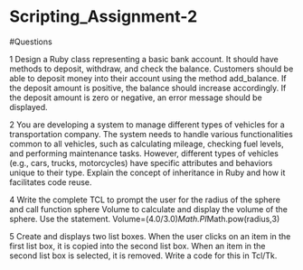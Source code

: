 # Scripting_Assignment-2
#Questions

1	Design a Ruby class representing a basic bank account. It should have methods to deposit, withdraw, and check the balance. Customers should be able to deposit money into their account using the method add_balance. If the deposit amount is positive, the balance should increase accordingly. If the deposit amount is zero or negative, an error message should be displayed.


2	You are developing a system to manage different types of vehicles for a transportation company. The system needs to handle various functionalities common to all vehicles, such as calculating mileage, checking fuel levels, and performing maintenance tasks. However, different types of vehicles (e.g., cars, trucks, motorcycles) have specific attributes and behaviors unique to their type. Explain the concept of inheritance in Ruby and how it facilitates code reuse.	


4	Write the complete TCL to prompt the user for the radius of the sphere and call function sphere Volume to calculate and display the volume of the sphere. Use the statement. Volume=(4.0/3.0)*Math.PI*Math.pow(radius,3)

5	Create and displays two list boxes. When the user clicks on an item in the first list box, it is copied into the second list box. When an item in the second list box is selected, it is removed. Write a code for this in Tcl/Tk.	


